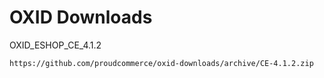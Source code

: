 OXID Downloads
==============

OXID_ESHOP_CE_4.1.2

	https://github.com/proudcommerce/oxid-downloads/archive/CE-4.1.2.zip
